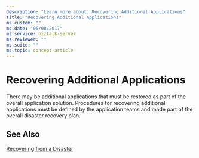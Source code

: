 ```yaml
---
description: "Learn more about: Recovering Additional Applications"
title: "Recovering Additional Applications"
ms.custom: ""
ms.date: "06/08/2017"
ms.service: biztalk-server
ms.reviewer: ""
ms.suite: ""
ms.topic: concept-article
---
```

# Recovering Additional Applications
There may be additional applications that must be restored as part of the overall application solution. Procedures for recovering additional applications must be defined by the application teams and made part of the overall disaster recovery plan.  
  
## See Also  
 [Recovering from a Disaster](../technical-guides/recovering-from-a-disaster.md)
